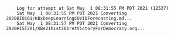         Log for attempt at Sat May  1 08:31:55 PM PDT 2021 (12537)
        Sat May  1 08:31:55 PM PDT 2021 Converting 2020BIO101/KBxDeepLearningCOVIDForecasting.md...
        Sat May  1 08:31:57 PM PDT 2021 Converting 2020HIST201/KBe21hist201retVictoryForDemocracy.org...
